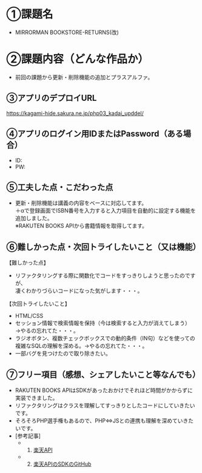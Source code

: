 # ①課題名
- MIRRORMAN BOOKSTORE-RETURNS(改)

# ②課題内容（どんな作品か）
- 前回の課題から更新・削除機能の追加とプラスアルファ。  

## ③アプリのデプロイURL  
https://kagami-hide.sakura.ne.jp/php03_kadai_upddel/  

## ④アプリのログイン用IDまたはPassword（ある場合）
- ID: 
- PW: 
  
## ⑤工夫した点・こだわった点
- 更新・削除機能は講義の内容をベースに対応してます。  
＋αで登録画面でISBN番号を入力すると入力項目を自動的に設定する機能を追加しました。  
※RAKUTEN BOOKS APIから書籍情報を取得してます。

## ⑥難しかった点・次回トライしたいこと（又は機能）
【難しかった点】  
- リファクタリングする際に関数化でコードをすっきりしようと思ったのですが、  
凄くわかりづらいコードになった気がします・・・。

【次回トライしたいこと】  
- HTML/CSS  
- セッション情報で検索情報を保持（今は検索すると入力が消えてしまう）  
→やるの忘れてた・・・。
- ラジオボタン、複数チェックボックスでの動的条件（IN句）などを使っての
複雑なSQLの理解を深める。→やるの忘れてた・・・。
- 一部バグを見つけたので取り除きたい。

## ⑦フリー項目（感想、シェアしたいこと等なんでも）
- RAKUTEN BOOKS APIはSDKがあったおかけでそれほど時間がかからずに実装できました。
- リファクタリングはクラスを理解してすっきりとしたコードにしていきたいです。
- そろそろPHP選手権もあるので、PHP⇔JSとの連携も理解を深めていきたいです。
- [参考記事]
  - 1. [楽天API](https://webservice.rakuten.co.jp/)
  - 2. [楽天APIのSDKのGitHub](https://github.com/rakuten-ws/rws-php-sdk?tab=readme-ov-file)